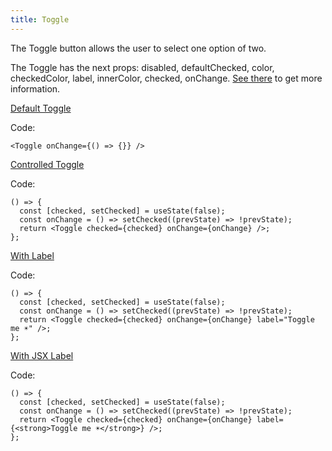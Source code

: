 ```yaml
---
title: Toggle
---
```


The Toggle button allows the user to select one option of two.

The Toggle has the next props: disabled, defaultChecked, color, checkedColor, label, innerColor, checked, onChange. [See there](/?path=core-controls-toggle--docs) to get more information.

[Default Toggle](/storybook/?path=/story/core-controls-toggle--default-toggle)

Code:

```tsx
<Toggle onChange={() => {}} />
```

[Controlled Toggle](/storybook/?path=/story/core-controls-toggle--controlled-toggle)

Code:

```tsx
() => {
  const [checked, setChecked] = useState(false);
  const onChange = () => setChecked((prevState) => !prevState);
  return <Toggle checked={checked} onChange={onChange} />;
};
```

[With Label](/storybook/?path=/story/core-controls-toggle--with-label)

Code:

```tsx
() => {
  const [checked, setChecked] = useState(false);
  const onChange = () => setChecked((prevState) => !prevState);
  return <Toggle checked={checked} onChange={onChange} label="Toggle me ☀️" />;
};
```

[With JSX Label](/storybook/?path=/story/core-controls-toggle--with-jsx-label)

Code:

```tsx
() => {
  const [checked, setChecked] = useState(false);
  const onChange = () => setChecked((prevState) => !prevState);
  return <Toggle checked={checked} onChange={onChange} label={<strong>Toggle me ☀️</strong>} />;
};
```
